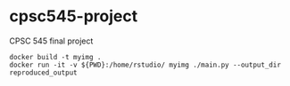# cpsc545-project
CPSC 545 final project


```
docker build -t myimg .
docker run -it -v ${PWD}:/home/rstudio/ myimg ./main.py --output_dir reproduced_output
```